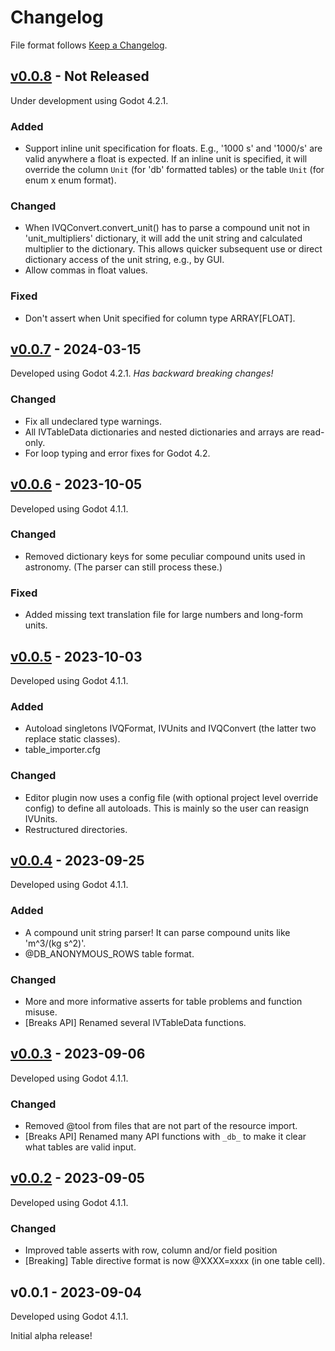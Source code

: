 # Changelog

File format follows [Keep a Changelog](https://keepachangelog.com/en/1.0.0/).

## [v0.0.8] - Not Released

Under development using Godot 4.2.1.

### Added
* Support inline unit specification for floats. E.g., '1000 s' and '1000/s' are valid anywhere a float is expected. If an inline unit is specified, it will override the column `Unit` (for 'db' formatted tables) or the table `Unit` (for enum x enum format).

### Changed
* When IVQConvert.convert_unit() has to parse a compound unit not in 'unit_multipliers' dictionary, it will add the unit string and calculated multiplier to the dictionary. This allows quicker subsequent use or direct dictionary access of the unit string, e.g., by GUI.
* Allow commas in float values.

### Fixed
* Don't assert when Unit specified for column type ARRAY[FLOAT].

## [v0.0.7] - 2024-03-15

Developed using Godot 4.2.1. _Has backward breaking changes!_

### Changed
* Fix all undeclared type warnings.
* All IVTableData dictionaries and nested dictionaries and arrays are read-only.
* For loop typing and error fixes for Godot 4.2.

## [v0.0.6] - 2023-10-05

Developed using Godot 4.1.1.

### Changed
* Removed dictionary keys for some peculiar compound units used in astronomy. (The parser can still process these.)

### Fixed
* Added missing text translation file for large numbers and long-form units.

## [v0.0.5] - 2023-10-03

Developed using Godot 4.1.1.

### Added

* Autoload singletons IVQFormat, IVUnits and IVQConvert (the latter two replace static classes).
* table_importer.cfg

### Changed
* Editor plugin now uses a config file (with optional project level override config) to define all autoloads. This is mainly so the user can reasign IVUnits.
* Restructured directories.

## [v0.0.4] - 2023-09-25

Developed using Godot 4.1.1.

### Added
* A compound unit string parser! It can parse compound units like 'm^3/(kg s^2)'.
* @DB_ANONYMOUS_ROWS table format.

### Changed
* More and more informative asserts for table problems and function misuse.
* [Breaks API] Renamed several IVTableData functions.

## [v0.0.3] - 2023-09-06

Developed using Godot 4.1.1.

### Changed
* Removed @tool from files that are not part of the resource import.
* [Breaks API] Renamed many API functions with `_db_` to make it clear what tables are valid input.

## [v0.0.2] - 2023-09-05

Developed using Godot 4.1.1.

### Changed
* Improved table asserts with row, column and/or field position
* [Breaking] Table directive format is now @XXXX=xxxx (in one table cell).

## v0.0.1 - 2023-09-04

Developed using Godot 4.1.1.

Initial alpha release!


[v0.0.8]: https://github.com/ivoyager/ivoyager_table_importer/compare/v0.0.7...HEAD
[v0.0.7]: https://github.com/ivoyager/ivoyager_table_importer/compare/v0.0.6...v0.0.7
[v0.0.6]: https://github.com/ivoyager/ivoyager_table_importer/compare/v0.0.5...v0.0.6
[v0.0.5]: https://github.com/ivoyager/ivoyager_table_importer/compare/v0.0.4...v0.0.5
[v0.0.4]: https://github.com/ivoyager/ivoyager_table_importer/compare/v0.0.3...v0.0.4
[v0.0.3]: https://github.com/ivoyager/ivoyager_table_importer/compare/v0.0.2...v0.0.3
[v0.0.2]: https://github.com/ivoyager/ivoyager_table_importer/compare/v0.0.1...v0.0.2
